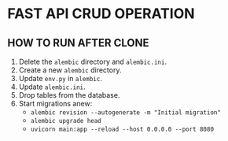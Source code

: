 # **FAST API CRUD OPERATION**

## HOW TO RUN AFTER CLONE

1. Delete the `alembic` directory and `alembic.ini`.
2. Create a new `alembic` directory.
3. Update `env.py` in `alembic`.
4. Update `alembic.ini`.
5. Drop tables from the database.
6. Start migrations anew:
   - `alembic revision --autogenerate -m "Initial migration"`
   - `alembic upgrade head`
   - `uvicorn main:app --reload --host 0.0.0.0 --port 8080`
